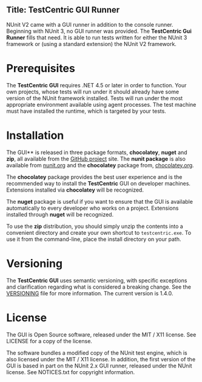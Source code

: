 Title: TestCentric GUI Runner
---

NUnit V2 came with a GUI runner in addition to the console runner. Beginning with NUnit 3,
no GUI runner was provided. The **TestCentric Gui Runner** fills that need. It is able to run
tests written for either the NUnit 3 framework or (using a standard extension) the NUnit V2
framework.

# Prerequisites

The **TestCentric GUI** requires .NET 4.5 or later in order to function. Your own projects,
whose tests will run under it should already have some version of the NUnit framework installed.
Tests will run under the most appropriate environment available using agent processes. The test
machine must have installed the  runtime, which is targeted by your tests.

# Installation

The GUI** is released in three package formats, **chocolatey**, **nuget** and **zip**, all
available from the [GitHub project](https://github.com/TestCentric/testcentric-gui/releases)
site. The **nunit package** is also available from [nunit.org](https://nunit.org) and the
**chocolatey** package from, [chocolatey.org](https://chocolatey.org).

The **chocolatey** package provides the best user experience and is the recommended way to install the **TestCentric** GUI on developer machines. Extensions installed via **chocolatey**
will be recognized.

The **nuget** package is useful if you want to ensure that the GUI is available automatically to
every developer who works on a project. Extensions installed through **nuget** will be recognized.

To use the **zip** distribution, you should simply unzip the contents into a convenient directory and create your own shortcut to `testcentric.exe`. To use it from the command-line, place the install directory on your path.

# Versioning

The **TestCentric GUI** uses semantic versioning, with specific exceptions and clarification regarding what is considered a breaking change. See the [VERSIONING](./VERSIONING.md) file for more information. The current version is 1.4.0.

# License

The GUI is Open Source software, released under the MIT / X11 license. See LICENSE for a copy of the license.

The software bundles a modified copy of the NUnit test engine, which is also licensed under the MIT / X11 license. In addition, the first version of the GUI is based in part on the NUnit 2.x GUI runner, released under the NUnit license. See NOTICES.txt for copyright information.
